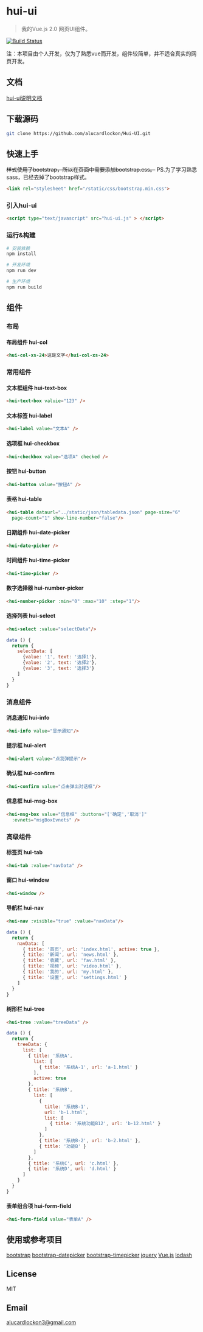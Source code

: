# hui-ui

> 我的Vue.js 2.0 网页UI组件。

[![Build Status](https://travis-ci.org/alucardlockon/hui-ui.svg?branch=master)](https://travis-ci.org/alucardlockon/hui-ui)

注：本项目由个人开发，仅为了熟悉vue而开发，组件较简单，并不适合真实的网页开发。

## 文档

[hui-ui说明文档](docs/index.md)

## 下载源码

```bash
git clone https://github.com/alucardlockon/Hui-UI.git
```

## 快速上手
<del>样式使用了bootstrap，所以在页面中需要添加bootstrap.css。</del>
PS.为了学习熟悉sass，已经去掉了bootstrap样式。

```html
<link rel="stylesheet" href="/static/css/bootstrap.min.css">
```

### 引入hui-ui

```html
<script type="text/javascript" src="hui-ui.js" > </script>
```
### 运行&构建

``` bash
# 安装依赖
npm install

# 开发环境
npm run dev

# 生产环境
npm run build
```

## 组件
### 布局
#### 布局组件 hui-col

```html
<hui-col-xs-24>这是文字</hui-col-xs-24>
```

### 常用组件
#### 文本框组件 hui-text-box

```html
<hui-text-box valuie="123" />
```

#### 文本标签 hui-label

```html
<hui-label value="文本A" />
```

#### 选项框 hui-checkbox

```html
<hui-checkbox value="选项A" checked />
```

#### 按钮 hui-button

```html
<hui-button value="按钮A" />
```

#### 表格 hui-table

```html
<hui-table dataurl="../static/json/tabledata.json" page-size="6"
  page-count="1" show-line-number="false"/>
```

#### 日期组件 hui-date-picker

```html
<hui-date-picker />
```

#### 时间组件 hui-time-picker

```html
<hui-time-picker />
```

#### 数字选择器 hui-number-picker

```html
<hui-number-picker :min="0" :max="10" :step="1"/>
```

#### 选择列表 hui-select

```html
<hui-select :value="selectData"/>
```

```javascript
data () {
  return {
    selectData: [
      {value: '1', text: '选择1'},
      {value: '2', text: '选择2'},
      {value: '3', text: '选择3'}
    ]
  }
}
```

### 消息组件
#### 消息通知 hui-info

```html
<hui-info value="显示通知"/>
```

#### 提示框 hui-alert

```html
<hui-alert value="点我弹提示"/>
```

#### 确认框 hui-confirm

```html
<hui-confirm value="点击弹出对话框"/>
```

#### 信息框 hui-msg-box

```html
<hui-msg-box value="信息框" :buttons="['确定','取消']"
  :evnets="msgBoxEvnets" />
```

### 高级组件
#### 标签页 hui-tab

```html
<hui-tab :value="navData" />
```

#### 窗口 hui-window

```html
<hui-window />
```

#### 导航栏 hui-nav

```html
<hui-nav :visible="true" :value="navData"/>
```

```javascript
data () {
  return {
    navData: [
      { title: '首页', url: 'index.html', active: true },
      { title: '新闻', url: 'news.html' },
      { title: '收藏', url: 'fav.html' },
      { title: '视频', url: 'video.html' },
      { title: '我的', url: 'my.html' },
      { title: '设置', url: 'settings.html' }
    ]
  }
}
```

#### 树形栏 hui-tree

```html
<hui-tree :value="treeData" />
```

```javascript
data () {
  return {
    treeData: {
      list: [
        { title: '系统A',
          list: [
            { title: '系统A-1', url: 'a-1.html' }
          ],
          active: true
        },
        { title: '系统B',
          list: [
            {
              title: '系统B-1',
              url: 'b-1.html',
              list: [
                { title: '系统功能B12', url: 'b-12.html' }
              ]
            },
            { title: '系统B-2', url: 'b-2.html' },
            { title: '功能B' }
          ]
        },
        { title: '系统C', url: 'c.html' },
        { title: '系统D', url: 'd.html' }
      ]
    }
  }
}
```

#### 表单组合项 hui-form-field

```html
<hui-form-field value="表单A" />
```

## 使用或参考项目
[bootstrap](https://github.com/twbs/bootstrap)
[bootstrap-datepicker](https://github.com/uxsolutions/bootstrap-datepicker)
[bootstrap-timepicker](https://github.com/jdewit/bootstrap-timepicker)
[jquery](https://github.com/jquery/jquery)
[Vue.js](https://github.com/vuejs/vue)
[lodash](https://github.com/lodash/lodash)

## License
MIT

## Email
alucardlockon3@gmail.com

